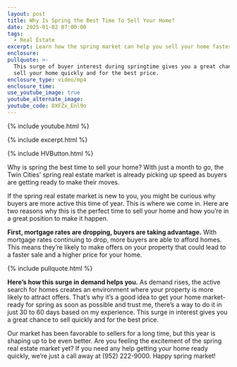 ```yaml
---
layout: post
title: Why Is Spring the Best Time To Sell Your Home?
date: 2025-01-02 07:00:00
tags:
  - Real Estate
excerpt: Learn how the spring market can help you sell your home faster.
enclosure:
pullquote: >-
  This surge of buyer interest during springtime gives you a great chance to
  sell your home quickly and for the best price. 
enclosure_type: video/mp4
enclosure_time:
use_youtube_image: true
youtube_alternate_image:
youtube_code: DXFZx_Enl9o
---
```

{% include youtube.html %}

{% include excerpt.html %}

{% include HVButton.html %}

Why is spring the best time to sell your home? With just a month to go, the Twin Cities’ spring real estate market is already picking up speed as buyers are getting ready to make their moves.

If the spring real estate market is new to you, you might be curious why buyers are more active this time of year. This is where we come in. Here are two reasons why this is the perfect time to sell your home and how you’re in a great position to make it happen.

**First, mortgage rates are dropping, buyers are taking advantage.** With mortgage rates continuing to drop, more buyers are able to afford homes. This means they’re likely to make offers on your property that could lead to a faster sale and a higher price for your home.

{% include pullquote.html %}

**Here’s how this surge in demand helps you.** As demand rises, the active search for homes creates an environment where your property is more likely to attract offers. That’s why it’s a good idea to get your home market-ready for spring as soon as possible and trust me, there’s a way to do it in just 30 to 60 days based on my experience. This surge in interest gives you a great chance to sell quickly and for the best price.

Our market has been favorable to sellers for a long time, but this year is shaping up to be even better. Are you feeling the excitement of the spring real estate market yet? If you need any help getting your home ready quickly, we’re just a call away at (952) 222-9000. Happy spring market!